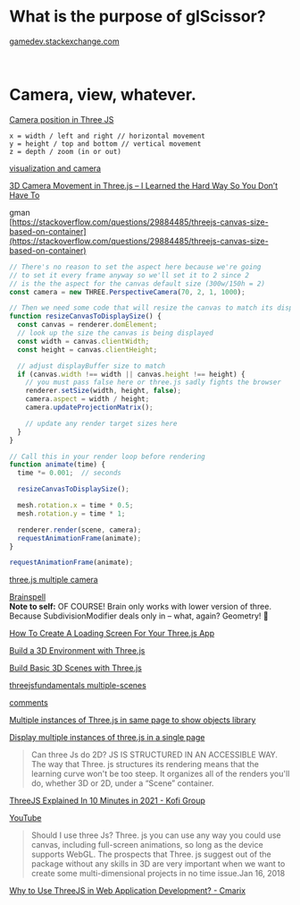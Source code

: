 # What is the purpose of glScissor?

[gamedev.stackexchange.com](https://gamedev.stackexchange.com/questions/40704/what-is-the-purpose-of-glscissor)

<br>

# Camera, view, whatever.

[Camera position in Three JS](https://youtu.be/lSkC-EeStyQ)

```text
x = width / left and right // horizontal movement
y = height / top and bottom // vertical movement
z = depth / zoom (in or out)
```

[visualization and camera](https://observablehq.com/@grantcuster/understanding-scale-and-the-three-js-perspective-camera)

[3D Camera Movement in Three.js – I Learned the Hard Way So You Don’t Have To](https://blogs.perficient.com/2020/05/21/3d-camera-movement-in-three-js-i-learned-the-hard-way-so-you-dont-have-to/)

gman<br>
[https://stackoverflow.com/questions/29884485/threejs-canvas-size-based-on-container](https://stackoverflow.com/questions/29884485/threejs-canvas-size-based-on-container)

```js
// There's no reason to set the aspect here because we're going
// to set it every frame anyway so we'll set it to 2 since 2
// is the the aspect for the canvas default size (300w/150h = 2)
const camera = new THREE.PerspectiveCamera(70, 2, 1, 1000);

// Then we need some code that will resize the canvas to match its display size
function resizeCanvasToDisplaySize() {
  const canvas = renderer.domElement;
  // look up the size the canvas is being displayed
  const width = canvas.clientWidth;
  const height = canvas.clientHeight;

  // adjust displayBuffer size to match
  if (canvas.width !== width || canvas.height !== height) {
    // you must pass false here or three.js sadly fights the browser
    renderer.setSize(width, height, false);
    camera.aspect = width / height;
    camera.updateProjectionMatrix();

    // update any render target sizes here
  }
}

// Call this in your render loop before rendering
function animate(time) {
  time *= 0.001;  // seconds

  resizeCanvasToDisplaySize();

  mesh.rotation.x = time * 0.5;
  mesh.rotation.y = time * 1;

  renderer.render(scene, camera);
  requestAnimationFrame(animate);
}

requestAnimationFrame(animate);
```

[three.js multiple camera](https://www.google.com/search?q=three.js+multiple+camera&oq=three.js+multiple+camera&aqs=chrome..69i57j0i22i30l2.2131j0j7&sourceid=chrome&ie=UTF-8)

[Brainspell](https://web.archive.org/web/20180206125803/http://brainspell.org/article/24996404)<br>
**Note to self:** OF COURSE!  Brain only works with lower version of three.  Because SubdivisionModifier deals only in &ndash; what, again?  Geometry! 💢

[How To Create A Loading Screen For Your Three.js App](https://www.youtube.com/watch?v=zMzuPIiznQ4)

[Build a 3D Environment with Three.js](https://www.codecademy.com/article/brandondusch/build-a-3d-environment-with-three-js)

[Build Basic 3D Scenes with Three.js](https://javascript.plainenglish.io/three-js-lesson-1-building-basic-3d-scenes-with-three-js-e06d05c28feb)

[threejsfundamentals multiple-scenes](https://r105.threejsfundamentals.org/threejs/lessons/threejs-multiple-scenes.html)

[comments](https://threejsfundamentals.org/threejs/lessons/threejs-multiple-scenes.html)

[Multiple instances of Three.js in same page to show objects library](https://discourse.threejs.org/t/multiple-instances-of-three-js-in-same-page-to-show-objects-library/18341)

[Display multiple instances of three.js in a single page](https://stackoverflow.com/questions/33959538/display-multiple-instances-of-three-js-in-a-single-page)

> Can three Js do 2D?
JS IS STRUCTURED IN AN ACCESSIBLE WAY. The way that Three. js structures its rendering means that the learning curve won't be too steep. It organizes all of the renders you'll do, whether 3D or 2D, under a “Scene” container.

[ThreeJS Explained In 10 Minutes in 2021 - Kofi Group](https://www.kofi-group.com/threejs-explained-in-10-minutes/)

[YouTube](https://www.youtube.com/watch?v=ZiT2tN2eEro)

> Should I use three Js?
Three. js you can use any way you could use canvas, including full-screen animations, so long as the device supports WebGL. The prospects that Three. js suggest out of the package without any skills in 3D are very important when we want to create some multi-dimensional projects in no time issue.Jan 16, 2018

[Why to Use ThreeJS in Web Application Development? - Cmarix](https://www.cmarix.com/blog/why-to-use-threejs-in-web-application-development/)
